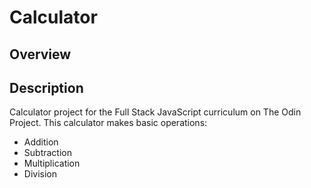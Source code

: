 # Calculator
## Overview
## Description
Calculator project for the Full Stack JavaScript curriculum on The Odin Project.
This calculator makes basic operations:

* Addition
* Subtraction
* Multiplication
* Division
